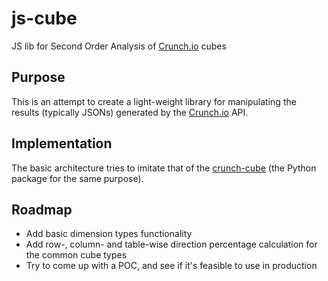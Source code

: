 # js-cube
JS lib for Second Order Analysis of [Crunch.io](https://crunch.io/) cubes

## Purpose
This is an attempt to create a light-weight library for manipulating the results (typically JSONs) generated by the [Crunch.io](https://crunch.io/) API.

## Implementation
The basic architecture tries to imitate that of the [crunch-cube](https://github.com/Crunch-io/crunch-cube) (the Python package for the same purpose).

## Roadmap
- Add basic dimension types functionality
- Add row-, column- and table-wise direction percentage calculation for the common cube types
- Try to come up with a POC, and see if it's feasible to use in production
